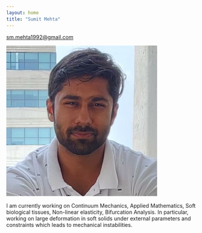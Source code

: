 ```yaml
---
layout: home
title: "Sumit Mehta"
---
```

sm.mehta1992@gmail.com

![Academic Screenshot](twitter_pic.jpg)

I am currently working on Continuum Mechanics, Applied Mathematics, Soft biological tissues, Non-linear elasticity, Bifurcation Analysis.
In particular, working on large deformation in soft solids under external parameters and constraints which leads to mechanical instabilities.
